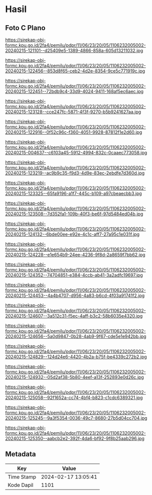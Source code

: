 # Hasil

## Foto C Plano

https://sirekap-obj-formc.kpu.go.id/2fa4/pemilu/pdpr/11/06/23/20/05/1106232005002-20240215-121101--d25409e5-1389-4866-858a-605d13211032.jpg

https://sirekap-obj-formc.kpu.go.id/2fa4/pemilu/pdpr/11/06/23/20/05/1106232005002-20240215-122456--853d8f65-ceb2-4d2e-8354-9ce5c771919c.jpg

https://sirekap-obj-formc.kpu.go.id/2fa4/pemilu/pdpr/11/06/23/20/05/1106232005002-20240215-122451--72bdb9c4-33d9-4024-9411-168af5ec6aec.jpg

https://sirekap-obj-formc.kpu.go.id/2fa4/pemilu/pdpr/11/06/23/20/05/1106232005002-20240215-123128--cce247fc-5871-4f3f-9270-b5b9241627aa.jpg

https://sirekap-obj-formc.kpu.go.id/2fa4/pemilu/pdpr/11/06/23/20/05/1106232005002-20240215-122916--0f52c96c-f360-4051-9928-87812f1e2d60.jpg

https://sirekap-obj-formc.kpu.go.id/2fa4/pemilu/pdpr/11/06/23/20/05/1106232005002-20240215-004637--c6103a45-5912-4994-832c-0caaec773058.jpg

https://sirekap-obj-formc.kpu.go.id/2fa4/pemilu/pdpr/11/06/23/20/05/1106232005002-20240215-123219--ac9b9c35-f9d3-4d9e-83ec-2ebdfe7d360d.jpg

https://sirekap-obj-formc.kpu.go.id/2fa4/pemilu/pdpr/11/06/23/20/05/1106232005002-20240215-123325--65fa9196-a1f7-445c-b109-a97cbeaecbb3.jpg

https://sirekap-obj-formc.kpu.go.id/2fa4/pemilu/pdpr/11/06/23/20/05/1106232005002-20240215-123508--7d352fa1-109b-40f3-be6f-97d5484ed04b.jpg

https://sirekap-obj-formc.kpu.go.id/2fa4/pemilu/pdpr/11/06/23/20/05/1106232005002-20240215-124132--6bde00ee-e92e-4c1c-aff7-27a95c1e031f.jpg

https://sirekap-obj-formc.kpu.go.id/2fa4/pemilu/pdpr/11/06/23/20/05/1106232005002-20240215-124228--e1e654b9-24ee-4236-9f8d-2a8659f7bb62.jpg

https://sirekap-obj-formc.kpu.go.id/2fa4/pemilu/pdpr/11/06/23/20/05/1106232005002-20240215-124352--74704851-e384-4ccb-ab41-3a2adfc19697.jpg

https://sirekap-obj-formc.kpu.go.id/2fa4/pemilu/pdpr/11/06/23/20/05/1106232005002-20240215-124453--4a4b4707-d956-4a83-b6cd-4f03a91741f2.jpg

https://sirekap-obj-formc.kpu.go.id/2fa4/pemilu/pdpr/11/06/23/20/05/1106232005002-20240215-124607--3a512c31-f5ec-4aff-b3c2-58b6035e4320.jpg

https://sirekap-obj-formc.kpu.go.id/2fa4/pemilu/pdpr/11/06/23/20/05/1106232005002-20240215-124656--5a0d9847-0b28-4ab9-9f67-cde5e1e942bb.jpg

https://sirekap-obj-formc.kpu.go.id/2fa4/pemilu/pdpr/11/06/23/20/05/1106232005002-20240215-124829--124d24e6-4420-4b2a-b75f-be4339c272b2.jpg

https://sirekap-obj-formc.kpu.go.id/2fa4/pemilu/pdpr/11/06/23/20/05/1106232005002-20240215-124932--05d2af38-5b80-4eef-a13f-252893e0d26c.jpg

https://sirekap-obj-formc.kpu.go.id/2fa4/pemilu/pdpr/11/06/23/20/05/1106232005002-20240215-125058--92f1652a-cc74-4bf4-b823-c1cdc6389321.jpg

https://sirekap-obj-formc.kpu.go.id/2fa4/pemilu/pdpr/11/06/23/20/05/1106232005002-20240215-125245--9a3f5354-0036-49c7-8680-27b5d04cc704.jpg

https://sirekap-obj-formc.kpu.go.id/2fa4/pemilu/pdpr/11/06/23/20/05/1106232005002-20240215-125350--aabcb2e2-392f-4da6-bf92-9f8b25aab296.jpg


## Metadata

| Key        | Value               |
| ---------- | ------------------- |
| Time Stamp | 2024-02-17 13:05:41 |
| Kode Dapil | 1101                |




